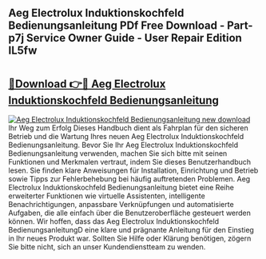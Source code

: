 ## Aeg Electrolux Induktionskochfeld Bedienungsanleitung PDf Free Download - Part-p7j Service Owner Guide - User Repair Edition IL5fw

# <h2><a href="http://df32d3.blite.top/?on=Aeg+Electrolux+Induktionskochfeld+Bedienungsanleitung">🔗Download 👉🔴 Aeg Electrolux Induktionskochfeld Bedienungsanleitung</a></h2>

[![Aeg Electrolux Induktionskochfeld Bedienungsanleitung new download](https://i.imgur.com/lujVjoI.png)](http://df32d3.blite.top/?on=Aeg+Electrolux+Induktionskochfeld+Bedienungsanleitung)
Ihr Weg zum Erfolg Dieses Handbuch dient als Fahrplan für den sicheren Betrieb und die Wartung Ihres neuen Aeg Electrolux Induktionskochfeld Bedienungsanleitung. Bevor Sie Ihr Aeg Electrolux Induktionskochfeld Bedienungsanleitung verwenden, machen Sie sich bitte mit seinen Funktionen und Merkmalen vertraut, indem Sie dieses Benutzerhandbuch lesen. Sie finden klare Anweisungen für Installation, Einrichtung und Betrieb sowie Tipps zur Fehlerbehebung bei häufig auftretenden Problemen. Aeg Electrolux Induktionskochfeld Bedienungsanleitung bietet eine Reihe erweiterter Funktionen wie virtuelle Assistenten, intelligente Benachrichtigungen, anpassbare Verknüpfungen und automatisierte Aufgaben, die alle einfach über die Benutzeroberfläche gesteuert werden können. Wir hoffen, dass das Aeg Electrolux Induktionskochfeld BedienungsanleitungD eine klare und prägnante Anleitung für den Einstieg in Ihr neues Produkt war. Sollten Sie Hilfe oder Klärung benötigen, zögern Sie bitte nicht, sich an unser Kundendienstteam zu wenden.
